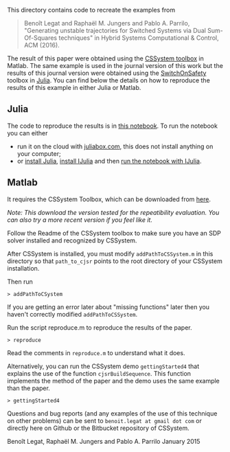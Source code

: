 This directory contains code to recreate the examples from

> Benoît Legat and Raphaël M. Jungers and Pablo A. Parrilo,
> "Generating unstable trajectories for Switched Systems via Dual
> Sum-Of-Squares techniques" in Hybrid Systems Computational &
> Control, ACM (2016).

The result of this paper were obtained using the [CSSystem toolbox](https://bitbucket.org/lcambier/cjsr/) in Matlab.
The same example is used in the journal version of this work but the results
of this journal version were obtained using the [SwitchOnSafety](https://github.com/blegat/SwitchOnSafety.jl) toolbox in [Julia](https://julialang.org/).
You can find below the details on how to reproduce the results of this example in either Julia or Matlab.

## Julia

The code to reproduce the results is in [this notebook](https://github.com/blegat/SwitchOnSafety.jl/blob/master/examples/LPJ17.ipynb).
To run the notebook you can either

* run it on the cloud with [juliabox.com](https://juliabox.com/), this does not install anything on your computer;
* or [install Julia](https://julialang.org/downloads/), [install IJulia](https://github.com/JuliaLang/IJulia.jl) and then [run the notebook with IJulia](https://github.com/JuliaLang/IJulia.jl).

## Matlab

It requires the CSSystem Toolbox, which can be downloaded from [here](https://bitbucket.org/lcambier/cjsr/get/hscc16rp.zip).

*Note: This download the version tested for the repeatibility evaluation.
You can also try a more recent version if you feel like it.*

Follow the Readme of the CSSystem toolbox to make sure
you have an SDP solver installed and recognized by CSSystem.

After CSSystem is installed, you must modify `addPathToCSSystem.m` in
this directory so that `path_to_cjsr` points to the root directory
of your CSSystem installation.

Then run

    > addPathToCSystem

If you are getting an error later about "missing functions" later
then you haven't correctly modified `addPathToCSSystem`.

Run the script reproduce.m to reproduce the results of the paper.

    > reproduce

Read the comments in `reproduce.m` to understand what it does.

Alternatively, you can run the CSSystem demo `gettingStarted4` that explains
the use of the function `cjsrBuildSequence`.
This function implements the method of the paper and the demo
uses the same example than the paper.

    > gettingStarted4

Questions and bug reports (and any examples of the use of this
technique on other problems) can be sent to `benoit.legat at gmail dot com` or
directly here on Github or the Bitbucket repository of CSSystem.

Benoît Legat, Raphaël M. Jungers and Pablo A. Parrilo
January 2015
